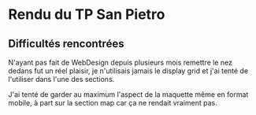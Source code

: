 # Rendu du TP San Pietro

## Difficultés rencontrées

N'ayant pas fait de WebDesign depuis plusieurs mois remettre le nez dedans fut un réel plaisir, je n'utilisais jamais le display grid et j'ai tenté de l'utiliser dans l'une des sections.

J'ai tenté de garder au maximum l'aspect de la maquette même en format mobile, à part sur la section map car ça ne rendait vraiment pas.